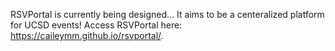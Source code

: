 RSVPortal is currently being designed... It aims to be a centeralized platform for UCSD events! Access RSVPortal here: https://caileymm.github.io/rsvportal/.
